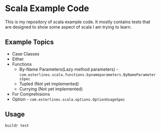 # Scala Example Code

This is my repository of scala example code.    It mostly contains tests that are designed to show some aspect of scala
I am trying to learn.

## Example Topics

* Case Classes
* Either
* Functions
    * By-Name Parameters(Lazy method parameters) - `com.esterlines.scala.functions.bynameparameters.ByNameParametersSpec`
    * Tupled (Not yet implemented)
    * Currying (Not yet implemented)
* For Comprehisions
* Option - `com.esterlines.scala.options.OptionUsageSpec`

## Usage

`buildr test`